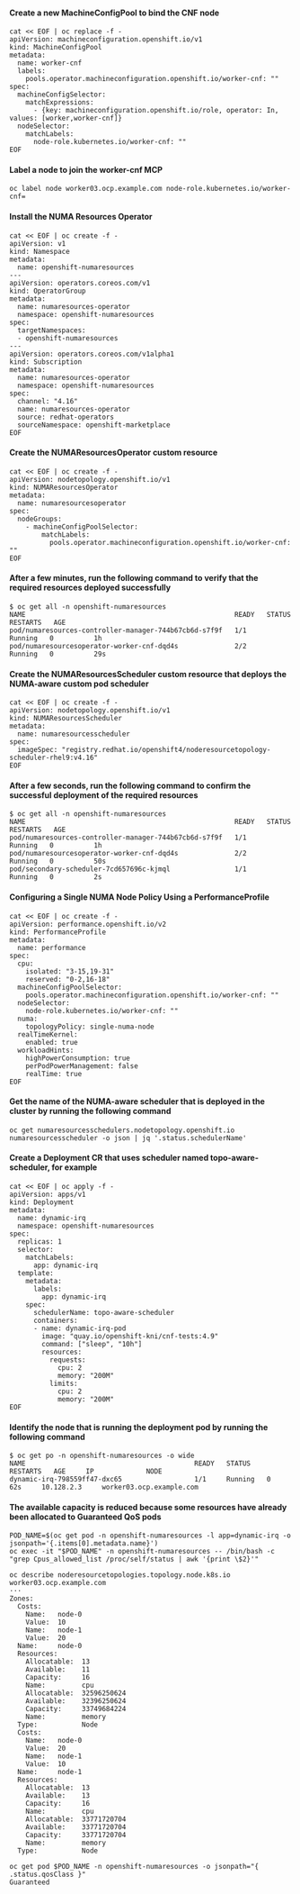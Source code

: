 
#### Create a new MachineConfigPool to bind the CNF node
~~~
cat << EOF | oc replace -f -
apiVersion: machineconfiguration.openshift.io/v1
kind: MachineConfigPool
metadata:
  name: worker-cnf
  labels:
    pools.operator.machineconfiguration.openshift.io/worker-cnf: ""
spec:
  machineConfigSelector:
    matchExpressions:
      - {key: machineconfiguration.openshift.io/role, operator: In, values: [worker,worker-cnf]} 
  nodeSelector:
    matchLabels:
      node-role.kubernetes.io/worker-cnf: "" 
EOF
~~~

#### Label a node to join the worker-cnf MCP
~~~
oc label node worker03.ocp.example.com node-role.kubernetes.io/worker-cnf=
~~~

#### Install the NUMA Resources Operator
~~~
cat << EOF | oc create -f -
apiVersion: v1
kind: Namespace
metadata:
  name: openshift-numaresources
---
apiVersion: operators.coreos.com/v1
kind: OperatorGroup
metadata:
  name: numaresources-operator
  namespace: openshift-numaresources
spec:
  targetNamespaces:
  - openshift-numaresources
---
apiVersion: operators.coreos.com/v1alpha1
kind: Subscription
metadata:
  name: numaresources-operator
  namespace: openshift-numaresources
spec:
  channel: "4.16"
  name: numaresources-operator
  source: redhat-operators
  sourceNamespace: openshift-marketplace
EOF
~~~

#### Create the NUMAResourcesOperator custom resource
~~~
cat << EOF | oc create -f -
apiVersion: nodetopology.openshift.io/v1
kind: NUMAResourcesOperator
metadata:
  name: numaresourcesoperator
spec:
  nodeGroups:
    - machineConfigPoolSelector:
        matchLabels:
          pools.operator.machineconfiguration.openshift.io/worker-cnf: "" 
EOF
~~~

#### After a few minutes, run the following command to verify that the required resources deployed successfully
~~~
$ oc get all -n openshift-numaresources
NAME                                                    READY   STATUS    RESTARTS   AGE
pod/numaresources-controller-manager-744b67cb6d-s7f9f   1/1     Running   0          1h
pod/numaresourcesoperator-worker-cnf-dqd4s              2/2     Running   0          29s
~~~

#### Create the NUMAResourcesScheduler custom resource that deploys the NUMA-aware custom pod scheduler
~~~
cat << EOF | oc create -f -
apiVersion: nodetopology.openshift.io/v1
kind: NUMAResourcesScheduler
metadata:
  name: numaresourcesscheduler
spec:
  imageSpec: "registry.redhat.io/openshift4/noderesourcetopology-scheduler-rhel9:v4.16"
EOF
~~~

#### After a few seconds, run the following command to confirm the successful deployment of the required resources
~~~
$ oc get all -n openshift-numaresources
NAME                                                    READY   STATUS    RESTARTS   AGE
pod/numaresources-controller-manager-744b67cb6d-s7f9f   1/1     Running   0          1h
pod/numaresourcesoperator-worker-cnf-dqd4s              2/2     Running   0          50s
pod/secondary-scheduler-7cd657696c-kjmql                1/1     Running   0          2s
~~~

#### Configuring a Single NUMA Node Policy Using a PerformanceProfile
~~~
cat << EOF | oc create -f -
apiVersion: performance.openshift.io/v2
kind: PerformanceProfile
metadata:
  name: performance
spec:
  cpu:
    isolated: "3-15,19-31"
    reserved: "0-2,16-18"
  machineConfigPoolSelector:
    pools.operator.machineconfiguration.openshift.io/worker-cnf: "" 
  nodeSelector:
    node-role.kubernetes.io/worker-cnf: ""
  numa:
    topologyPolicy: single-numa-node 
  realTimeKernel:
    enabled: true
  workloadHints:
    highPowerConsumption: true
    perPodPowerManagement: false
    realTime: true
EOF
~~~

#### Get the name of the NUMA-aware scheduler that is deployed in the cluster by running the following command
~~~
oc get numaresourcesschedulers.nodetopology.openshift.io numaresourcesscheduler -o json | jq '.status.schedulerName'
~~~


#### Create a Deployment CR that uses scheduler named topo-aware-scheduler, for example
~~~
cat << EOF | oc apply -f -
apiVersion: apps/v1
kind: Deployment
metadata:
  name: dynamic-irq
  namespace: openshift-numaresources
spec:
  replicas: 1
  selector:
    matchLabels:
      app: dynamic-irq
  template:
    metadata:
      labels:
        app: dynamic-irq
    spec:
      schedulerName: topo-aware-scheduler
      containers:
      - name: dynamic-irq-pod
        image: "quay.io/openshift-kni/cnf-tests:4.9"
        command: ["sleep", "10h"]
        resources:
          requests:
            cpu: 2
            memory: "200M"
          limits:
            cpu: 2
            memory: "200M"
EOF
~~~


#### Identify the node that is running the deployment pod by running the following command
~~~
$ oc get po -n openshift-numaresources -o wide
NAME                                          READY   STATUS    RESTARTS   AGE     IP             NODE
dynamic-irq-798559ff47-dxc65                  1/1     Running   0          62s     10.128.2.3     worker03.ocp.example.com
~~~


#### The available capacity is reduced because some resources have already been allocated to Guaranteed QoS pods
~~~ 
POD_NAME=$(oc get pod -n openshift-numaresources -l app=dynamic-irq -o jsonpath='{.items[0].metadata.name}')
oc exec -it "$POD_NAME" -n openshift-numaresources -- /bin/bash -c "grep Cpus_allowed_list /proc/self/status | awk '{print \$2}'"

oc describe noderesourcetopologies.topology.node.k8s.io worker03.ocp.example.com
···
Zones:
  Costs:
    Name:   node-0
    Value:  10
    Name:   node-1
    Value:  20
  Name:     node-0
  Resources:
    Allocatable:  13
    Available:    11
    Capacity:     16
    Name:         cpu
    Allocatable:  32596250624
    Available:    32396250624
    Capacity:     33749684224
    Name:         memory
  Type:           Node
  Costs:
    Name:   node-0
    Value:  20
    Name:   node-1
    Value:  10
  Name:     node-1
  Resources:
    Allocatable:  13
    Available:    13
    Capacity:     16
    Name:         cpu
    Allocatable:  33771720704
    Available:    33771720704
    Capacity:     33771720704
    Name:         memory
  Type:           Node

oc get pod $POD_NAME -n openshift-numaresources -o jsonpath="{ .status.qosClass }"
Guaranteed
~~~

